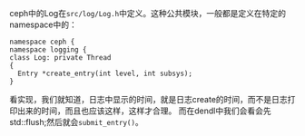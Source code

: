 ceph中的Log在`src/log/Log.h`中定义。这种公共模块，一般都是定义在特定的namespace中的：
```
namespace ceph {
namespace logging {
class Log: private Thread
{
  Entry *create_entry(int level, int subsys);
}
```
看实现，我们就知道，日志中显示的时间，就是日志create的时间，而不是日志打印出来的时间，而且也应该这样，这样才合理。
而在dendl中我们会看会先std::flush;然后就会`submit_entry()`。
